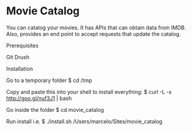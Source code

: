 Movie Catalog
=============

You can catalog your movies.
It has APIs that can obtain data from IMDB.
Also, provides an end point to accept requests that update the catalog.


Prerequisites

Git
Drush

Installation

  Go to a temporary folder
  $ cd /tmp

  Copy and paste this into your shell to install everything:
  $ curl -L -s http://goo.gl/nuf3J1 | bash

  Go inside the folder
  $ cd movie_catalog
  
  Run install i.e.
  $ ./install.sh /Users/marcelo/Sites/movie_catalog
